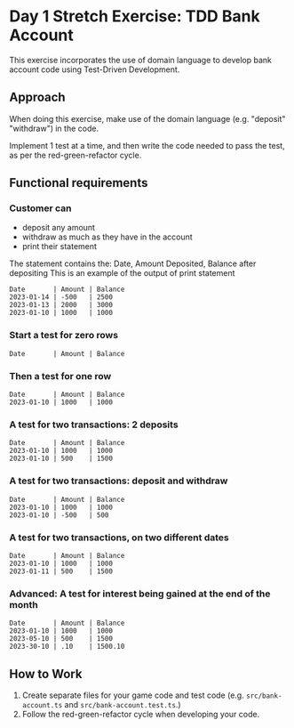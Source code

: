 # Day 1 Stretch Exercise: TDD Bank Account

This exercise incorporates the use of domain language to develop bank account code using Test-Driven Development.

## Approach

When doing this exercise, make use of the domain language (e.g. "deposit" "withdraw") in the code.

Implement 1 test at a time, and then write the code needed to pass the test, as per the red-green-refactor cycle.

## Functional requirements

### Customer can
   - deposit any amount
   - withdraw as much as they have in the account
   - print their statement

The statement contains the: Date, Amount Deposited, Balance after depositing
This is an example of the output of print statement

```
Date       | Amount | Balance
2023-01-14 | -500   | 2500
2023-01-13 | 2000   | 3000
2023-01-10 | 1000   | 1000
```

### Start a test for zero rows
```
Date       | Amount | Balance
```

### Then a test for one row
```
Date       | Amount | Balance
2023-01-10 | 1000   | 1000
```

### A test for two transactions: 2 deposits
```
Date       | Amount | Balance
2023-01-10 | 1000   | 1000
2023-01-10 | 500    | 1500
```
 
### A test for two transactions: deposit and withdraw
```
Date       | Amount | Balance
2023-01-10 | 1000   | 1000
2023-01-10 | -500   | 500
```

### A test for two transactions, on two different dates
```
Date       | Amount | Balance
2023-01-10 | 1000   | 1000
2023-01-11 | 500    | 1500
```

### Advanced: A test for interest being gained at the end of the month
```
Date       | Amount | Balance
2023-01-10 | 1000   | 1000
2023-05-10 | 500    | 1500
2023-30-10 | .10    | 1500.10
```
## How to Work

1. Create separate files for your game code and test code (e.g. `src/bank-account.ts` and `src/bank-account.test.ts`.)
2. Follow the red-green-refactor cycle when developing your code.
